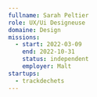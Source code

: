 ```yaml
---
fullname: Sarah Peltier
role: UX/Ui Designeuse
domaine: Design
missions:
  - start: 2022-03-09
    end: 2022-10-31
    status: independent
    employer: Malt
startups:
  - trackdechets
---
```


